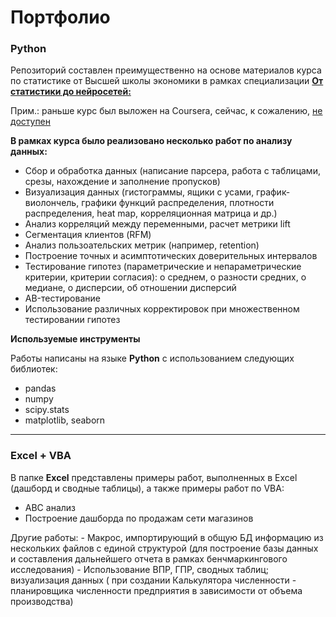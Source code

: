 Портфолио
========
### Python
Репозиторий составлен преимущественно на основе материалов курса по статистике от Высшей школы экономики в рамках специализации __[От статистики до нейросетей:](https://www.coursera.org/specializations/machine-learning-from-statistics-to-neural-networks)__

Прим.: раньше курс был выложен на Coursera, сейчас, к сожалению, [не доступен](https://www.youtube.com/@user-bg8cd4fn7d/playlists)

__В рамках курса было реализовано несколько работ по анализу данных:__
- Сбор и обработка данных (написание парсера, работа с таблицами, срезы, нахождение и заполнение пропусков)
- Визуализация данных (гистограммы, ящики с усами,  график-виолончель, графики функций распределения, плотности распределения, heat map, корреляционная матрица и др.)
- Анализ корреляций между переменными, расчет метрики lift
- Сегментация клиентов (RFM)
- Анализ пользоательских метрик (например, retention)
- Построение точных и асимптотических доверительных интервалов
- Тестирование гипотез (параметрические и непараметрические критерии, критерии согласия): о среднем, о разности средних, о медиане, о дисперсии, об отношении дисперсий
- AB-тестирование
- Использование различных корректировок при множественном тестировании гипотез

__Используемые инструменты__

Работы написаны на языке __Python__ с использованием следующих библиотек:
- pandas
- numpy
- scipy.stats
- matplotlib, seaborn
---
 ### Excel + VBA

В папке __Excel__ представлены примеры работ, выполненных в Excel (дашборд и сводные таблицы), а также примеры работ по VBA:
- АВС анализ
- Построение дашборда по продажам сети магазинов
<p> Другие работы:
- Макрос, импортирующий в общую БД информацию из нескольких файлов с единой структурой (для построение базы данных и составления дальнейшего отчета в рамках бенчмаркингового исследования)
- Использование ВПР, ГПР, сводных таблиц; визуализация данных ( при создании Калькулятора численности - планировщика численности предприятия в зависимости от объема производства)
